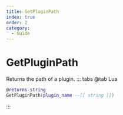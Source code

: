 ```yaml
---
title: GetPluginPath
index: true
order: 2
category:
  - Guide
---
```


# GetPluginPath
Returns the path of a plugin.
::: tabs
@tab Lua
```lua
@returns string
GetPluginPath(plugin_name --[[ string ]])
```

:::